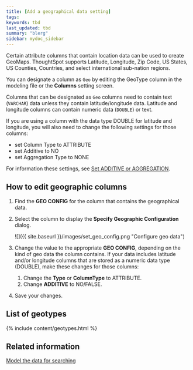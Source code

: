 ```yaml
---
title: [Add a geographical data setting]
tags:
keywords: tbd
last_updated: tbd
summary: "blerg"
sidebar: mydoc_sidebar
---
```

Certain attribute columns that contain location data can be used to create GeoMaps. ThoughtSpot supports Latitude, Longitude, Zip Code, US States, US Counties, Countries, and select international sub-nation regions.

You can designate a column as `Geo` by editing the GeoType column in the modeling file or the **Columns** setting screen.

Columns that can be designated as `Geo` columns need to contain text (`VARCHAR`) data unless they contain latitude/longitude data. Latitude and longitude columns can contain numeric data (`DOUBLE`) or text.

If you are using a column with the data type DOUBLE for latitude and longitude, you will also need to change the following settings for those columns:

-   set Column Type to ATTRIBUTE
-   set Additive to NO
-   set Aggregation Type to NONE

For information these settings, see [Set ADDITIVE or AGGREGATION](change_aggreg_additive.html).

## How to edit geographic columns

1. Find the **GEO CONFIG** for the column that contains the geographical data.
2. Select the column to display the **Specify Geographic Configuration** dialog.

    ![]({{ site.baseurl }}/images/set_geo_config.png "Configure geo data")

3. Change the value to the appropriate **GEO CONFIG**, depending on the kind of geo data the column contains.
    If your data includes latitude and/or longitude columns that are stored as a numeric data type (DOUBLE), make these changes for those columns:
    1. Change the **Type** or **ColumnType** to ATTRIBUTE.
    2. Change **ADDITIVE** to NO/FALSE.
4. Save your changes.

## List of geotypes

{% include content/geotypes.html %}

## Related information  

[Model the data for searching](semantic_modeling.html#)
